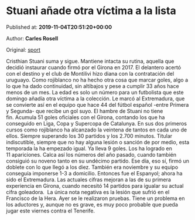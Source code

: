 
# Stuani añade otra víctima a la lista

Published at: **2019-11-04T20:51:20+00:00**

Author: **Carles Rosell**

Original: [sport](https://www.sport.es/es/noticias/girona/stuani-anade-otra-victima-lista-7714415)

Cristhian Stuani suma y sigue. Mantiene intacta su rutina, aquella que decidió instaurar cuando firmó por el Girona en 2017. El delantero acertó con el destino y el club de Montilivi hizo diana con la contratación del uruguayo. Como rojiblanco no ha hecho otra cosa que marcar goles, algo a lo que ha dado continuidad, sin altibajos y pese a cumplir 33 años hace menos de un mes. La edad es solo un número para un futbolista que este domingo añadía otra víctima a la colección. Le marcó al Extremadura, que se convierte así en el equipo que hace 44 del fútbol español -entre Primera y Segunda- que recibe un gol suyo.
El hambre de Stuani no tiene fin. Acumula 51 goles oficiales con el Girona, contando los que ha conseguido en Liga, Copa y Supercopa de Catalunya. En sus dos primeros cursos como rojiblanco ha alcanzado la veintena de tantos en cada uno de ellos. Siempre superando los 30 partidos y los 2.700 minutos. Titular indiscutible, siempre que no hay alguna lesión o sanción de por medio, esta temporada la ha empezado igual. Ya lleva 9 goles. Los ha logrado en 11 apariciones.
Calca así los números del año pasado, cuando también consiguió su noveno tanto en su undécimo partido. Ese día, eso sí, firmó un doblete con lo que llegó a los diez. También era noviembre y su equipo conseguía imponerse 1-3 a domicilio. Entonces fue el Espanyol; ahora ha sido el Extremadura. Las actuales cifras mejoran a las de su primera experiencia en Girona, cuando necesitó 14 partidos para igualar su actual cifra goleadora. 
La única nota negativa es la lesión que sufrió en el Francisco de la Hera. Ayer se le realizaron pruebas. Tiene un problema en los aductores y, aunque no es grave, es muy poco probable que pueda jugar este viernes contra el Tenerife. 
